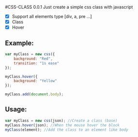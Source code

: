 #CSS-CLASS
0.0.1
Just create a simple css class with javascript

- [X] Support all elements type [div, a, pre ...]
- [X] Class
- [X] Hover

Example:
--------------------------------------
```js
var myClass = new css({
    background: "Red",
    transition: "1s ease"
});

myClass.hover({
    background: "Yellow"
});

myClass.add(document.body);
```

Usage:
--------------------------------------
```js
var myClass = new css(json); //Create a class (base)
myClass.hover(json); //When the mouse hover the block
myClass(element); //Add the class to an element like body
```
